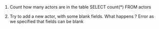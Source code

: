 1. Count how many actors are in the table
    SELECT count(*) FROM actors

2. Try to add a new actor, with some blank fields. What happens ?
    Error as we specified that fields can be blank
